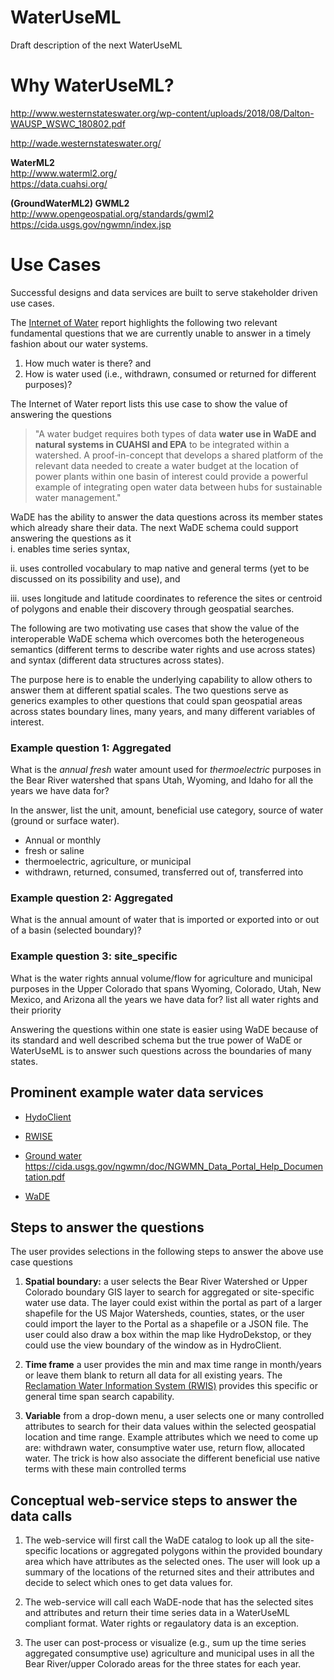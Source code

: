 # WaterUseML
Draft description of the next WaterUseML

# Why WaterUseML?

http://www.westernstateswater.org/wp-content/uploads/2018/08/Dalton-WAUSP_WSWC_180802.pdf

http://wade.westernstateswater.org/


**WaterML2**  
http://www.waterml2.org/  
https://data.cuahsi.org/


**(GroundWaterML2) GWML2**  
http://www.opengeospatial.org/standards/gwml2
https://cida.usgs.gov/ngwmn/index.jsp


# Use Cases
Successful designs and data services are built to serve stakeholder driven use cases. 

The [Internet of Water][1] report highlights the following two relevant fundamental questions that we are currently unable to answer  in a timely fashion about our water systems.

1.	How much water is there? and
2.	How is water used (i.e., withdrawn, consumed or returned for different purposes)?

The Internet of Water report lists this use case to show the value of answering the questions
>"A water budget requires both types of data **water use in WaDE and natural systems in CUAHSI and EPA** to be integrated within a watershed.  A proof-in-concept that develops a shared platform of the relevant data needed to create a water budget at the location of power plants within one basin of interest could provide a powerful example of integrating open water data between hubs for sustainable water management."

WaDE has the ability to answer the data questions across its member states which already share their data. The next WaDE schema could support answering the questions as it   
i. enables time series syntax,   

ii. uses controlled vocabulary to map native and general terms (yet to be discussed on its possibility and use), and   

iii. uses longitude and latitude coordinates to reference the sites or centroid of polygons and enable their discovery through geospatial searches.   

The following are two motivating use cases that show the value of the interoperable WaDE schema which overcomes both the heterogeneous semantics (different terms to describe water rights and use across states) and syntax (different data structures across states). 

The purpose here is to enable the underlying capability to allow others to answer them at different spatial scales. The two questions serve as generics examples to other questions that could span geospatial areas across states boundary lines, many years, and many different variables of interest. 


### Example question 1: Aggregated   
What is the _annual_ _fresh_ water amount used for _thermoelectric_ purposes in the Bear River watershed that spans Utah, Wyoming, and Idaho for all the years we have data for?   

In the answer, list the unit, amount, beneficial use category, source of water (ground or surface water).  

* Annual or monthly
* fresh or saline
* thermoelectric, agriculture, or municipal
* withdrawn, returned, consumed, transferred out of, transferred into  

 ### Example question 2: Aggregated   
What is the annual amount of water that is imported or exported into or out of a basin (selected boundary)?   


### Example question 3: site_specific   
What is the water rights annual volume/flow for agriculture and municipal purposes in the Upper Colorado that spans Wyoming, Colorado, Utah, New Mexico, and Arizona all the years we have data for? list all water rights and their priority


Answering the questions within one state is easier using WaDE because of its standard and well described schema but the true power of WaDE or WaterUseML is to answer such questions across the boundaries of many states.  

## Prominent example water data services  
* [HydoClient](https://data.cuahsi.org/)
* [RWISE](https://water.usbr.gov/RWISmap.php)
* [Ground water](https://cida.usgs.gov/ngwmn/index.jsp)  
https://cida.usgs.gov/ngwmn/doc/NGWMN_Data_Portal_Help_Documentation.pdf

* [WaDE](http://wade.westernstateswater.org/wade-by-datatype/)



## Steps to answer the questions   
The user provides selections in the following steps to answer the above use case questions    

1.	**Spatial boundary:** a user selects the Bear River Watershed or Upper Colorado boundary GIS layer to search for aggregated or site-specific water use data. The layer could exist within the portal as part of a larger shapefile for the US Major Watersheds, counties, states, or the user could import the layer to the Portal as a shapefile or a JSON file. The user could also draw a box within the map like HydroDekstop, or they could use the view boundary of the window as in HydroClient.

2.	**Time frame** a user provides the min and max time range in month/years or leave them blank to return all data for all existing years. The [Reclamation Water Information System (RWIS)][2] provides this specific or general time span search capability. 

3.	**Variable** from a drop-down menu, a user selects one or many controlled attributes to search for their data values within the selected geospatial location and time range. Example attributes which we need to come up are: withdrawn water, consumptive water use, return flow, allocated water. The trick is how also associate the different beneficial use native terms with these main controlled terms    
## Conceptual web-service steps to answer the data calls   

1.  The web-service will first call the WaDE catalog to look up all the site-specific locations or aggregated polygons within the provided boundary area which have attributes as the selected ones. The user will look up a summary of the locations of the returned sites and their attributes and decide to select which ones to get data values for.    

2.  The web-service will call each WaDE-node that has the selected sites and attributes and return their time series data in a WaterUseML compliant format. Water rights or regaulatory data is an exception.   

3.  The user can post-process or visualize (e.g., sum up the time series aggregated consumptive use) agriculture and municipal uses in all the Bear River/upper Colorado areas for the three states for each year.     



[1]:https://www.aspeninstitute.org/publications/internet-of-water/
[2]:https://water.usbr.gov/RWISmap.php  

